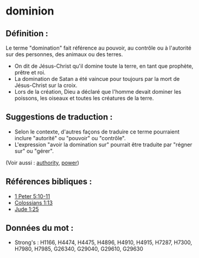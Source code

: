 # dominion

## Définition :

Le terme "domination" fait référence au pouvoir, au contrôle ou à l'autorité sur des personnes, des animaux ou des terres.

* On dit de Jésus-Christ qu'il domine toute la terre, en tant que prophète, prêtre et roi.
* La domination de Satan a été vaincue pour toujours par la mort de Jésus-Christ sur la croix.
* Lors de la création, Dieu a déclaré que l'homme devait dominer les poissons, les oiseaux et toutes les créatures de la terre.

## Suggestions de traduction :

* Selon le contexte, d'autres façons de traduire ce terme pourraient inclure "autorité" ou "pouvoir" ou "contrôle".
* L'expression "avoir la domination sur" pourrait être traduite par "régner sur" ou "gérer".

(Voir aussi : [authority](../kt/authority.md), [power](../kt/power.md))

## Références bibliques :

* [1 Peter 5:10-11](rc://en/tn/help/1pe/05/10)
* [Colossians 1:13](rc://en/tn/help/col/01/13)
* [Jude 1:25](rc://en/tn/help/jud/01/25)

## Données du mot :

* Strong's : H1166, H4474, H4475, H4896, H4910, H4915, H7287, H7300, H7980, H7985, G26340, G29040, G29610, G29630
